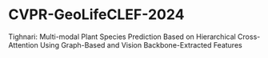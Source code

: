 # CVPR-GeoLifeCLEF-2024
Tighnari: Multi-modal Plant Species Prediction Based on Hierarchical Cross-Attention Using Graph-Based and Vision Backbone-Extracted Features
